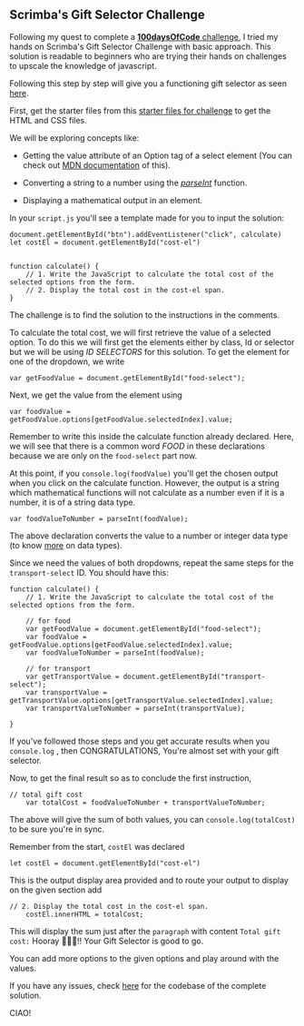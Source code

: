 ## Scrimba's Gift Selector Challenge

Following my quest to complete a [**100daysOfCode** challenge](https://annietah.hashnode.dev/starting-100-days-of-code), I tried my hands on Scrimba's Gift Selector Challenge with basic approach. This solution is readable to beginners who are trying their hands on challenges to upscale the knowledge of javascript.

Following this step by step will give you a functioning gift selector as seen [here](https://anita9771.github.io/scrimba-gift-selector-challenge/).

First, get the starter files from this [starter files for challenge](https://codepen.io/AnnieIDE/pen/wvmOLez) to get the HTML and CSS files.

We will be exploring concepts like:

- Getting the value attribute of an Option tag of a select element (You can check out [MDN  documentation](https://developer.mozilla.org/en-US/docs/Web/HTML/Element/select) of this).

- Converting a string to a number using the [*parseInt*](https://developer.mozilla.org/en-US/docs/Web/JavaScript/Reference/Global_Objects/parseInt) function.

- Displaying a mathematical output in an element.

In your `script.js` you'll see a template made for you to input the solution:

```
document.getElementById("btn").addEventListener("click", calculate)
let costEl = document.getElementById("cost-el")
 

function calculate() {
    // 1. Write the JavaScript to calculate the total cost of the selected options from the form.
    // 2. Display the total cost in the cost-el span.
}
```
The challenge is to find the solution to the instructions in the comments.

To calculate the total cost, we will first retrieve the value of a selected option. To do this we will first get the elements either by class, Id or selector but we will be using *ID SELECTORS* for this solution. To get the element for one of the dropdown, we write 
```
var getFoodValue = document.getElementById("food-select");
```
Next, we get the value from the element using 
```
var foodValue = getFoodValue.options[getFoodValue.selectedIndex].value;
```
Remember to write this inside the calculate function already declared.
Here, we will see that there is a common word *FOOD* in these declarations because we are only on the `food-select` part now.

At this point, if you `console.log(foodValue)` you'll get the chosen output when you click on the calculate function. However, the output is a string which mathematical functions will not calculate as a number even if it is a number, it is of a string data type.

```
var foodValueToNumber = parseInt(foodValue);
```
The above declaration converts the value to a number or integer data type (to know [more](https://developer.mozilla.org/en-US/docs/Web/JavaScript/Data_structures) on data types).

Since we need the values of both dropdowns, repeat the same steps for the `transport-select` ID. You should have this:
```
function calculate() {
    // 1. Write the JavaScript to calculate the total cost of the selected options from the form.
    
    // for food
    var getFoodValue = document.getElementById("food-select");
    var foodValue = getFoodValue.options[getFoodValue.selectedIndex].value;
    var foodValueToNumber = parseInt(foodValue);
    
    // for transport
    var getTransportValue = document.getElementById("transport-select");
    var transportValue = getTransportValue.options[getTransportValue.selectedIndex].value;
    var transportValueToNumber = parseInt(transportValue);
   
}
```
If you've followed those steps and you get accurate results when you `console.log` , then CONGRATULATIONS, You're almost set with your gift selector.

Now, to get the final result so as to conclude the first instruction,

```
// total gift cost
    var totalCost = foodValueToNumber + transportValueToNumber;
``` 

The above will give the sum of both values, you can `console.log(totalCost)` to be sure you're in sync.
 

Remember from the start, `costEl` was declared
```
let costEl = document.getElementById("cost-el")
```
This is the output display area provided and to route your output to display on the given section add 

```
// 2. Display the total cost in the cost-el span.
    costEl.innerHTML = totalCost;
``` 
This will display the sum just after the `paragraph` with content `Total gift cost:`
 Hooray 💃🥳🎉!! Your Gift Selector is good to go.

You can add more options to the given options and play around with the values.

If you have any issues, check [here](https://github.com/Anita9771/scrimba-gift-selector-challenge) for the codebase of the complete solution.

CIAO!




